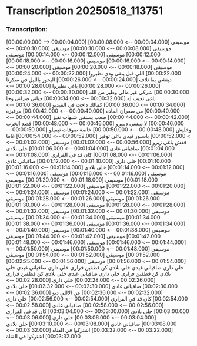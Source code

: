 # Transcription 20250518_113751
### Transcription:
[00:00:00.000 --> 00:00:04.000]   موسيقى
[00:00:04.000 --> 00:00:08.000]   موسيقى
[00:00:08.000 --> 00:00:10.000]   موسيقى
[00:00:10.000 --> 00:00:12.000]   موسيقى
[00:00:12.000 --> 00:00:14.000]   موسيقى
[00:00:14.000 --> 00:00:16.000]   موسيقى
[00:00:16.000 --> 00:00:18.000]   موسيقى
[00:00:18.000 --> 00:00:20.000]   موسيقى
[00:00:20.000 --> 00:00:22.000]   اللي قبل يبقى ودي نطيروا
[00:00:22.000 --> 00:00:24.000]   دينشي بغا تلاف
[00:00:24.000 --> 00:00:26.000]   البحور بالليل في سكرنا
[00:00:26.000 --> 00:00:28.000]   باغي نطيروا
[00:00:28.000 --> 00:00:30.000]   شركي غير مالي وطير من الله
[00:00:30.000 --> 00:00:32.000]   باغي نجيب له
[00:00:32.000 --> 00:00:34.000]   حياتي ضراني وخا
[00:00:34.000 --> 00:00:36.000]   كمالك داحت في الفيديو
[00:00:36.000 --> 00:00:40.000]   من صغران المادة
[00:00:40.000 --> 00:00:42.000]   مرفيزة
[00:00:42.000 --> 00:00:44.000]   صعب يسنقى شبهات نفيز
[00:00:44.000 --> 00:00:46.000]   لا تنبسي دينيرو
[00:00:46.000 --> 00:00:48.000]   قصد الخرب وخليش
[00:00:48.000 --> 00:00:50.000]   خاصة صوفات نيميلو
[00:00:50.000 --> 00:00:52.000]   باسبور فيدي باغي توفيز
[00:00:52.000 --> 00:00:54.000]   غاما فقش باغي زيرو
[00:00:56.000 --> 00:01:02.000]   موسيقى
[00:01:02.000 --> 00:01:04.000]   صافياني غادي
[00:01:04.000 --> 00:01:06.000]   خلي بلادي
[00:01:06.000 --> 00:01:08.000]   كان قد في الفراري
[00:01:08.000 --> 00:01:10.000]   خلي داري
[00:01:10.000 --> 00:01:12.000]   صافياني غادي
[00:01:12.000 --> 00:01:14.000]   خلي بلادي
[00:01:14.000 --> 00:01:16.000]   موسيقى
[00:01:16.000 --> 00:01:16.000]   موسيقى
[00:01:16.000 --> 00:01:18.000]   موسيقى
[00:01:18.000 --> 00:01:20.000]   موسيقى
[00:01:20.000 --> 00:01:22.000]   موسيقى
[00:01:22.000 --> 00:01:22.000]   موسيقى
[00:01:22.000 --> 00:01:24.000]   موسيقى
[00:01:24.000 --> 00:01:26.000]   موسيقى
[00:01:26.000 --> 00:01:28.000]   موسيقى
[00:01:28.000 --> 00:01:28.000]   موسيقى
[00:01:28.000 --> 00:01:30.000]   موسيقى
[00:01:30.000 --> 00:01:32.000]   موسيقى
[00:01:32.000 --> 00:01:34.000]   موسيقى
[00:01:34.000 --> 00:01:34.000]   موسيقى
[00:01:34.000 --> 00:01:36.000]   موسيقى
[00:01:36.000 --> 00:01:38.000]   موسيقى
[00:01:38.000 --> 00:01:40.000]   موسيقى
[00:01:40.000 --> 00:01:42.000]   موسيقى
[00:01:42.000 --> 00:01:44.000]   موسيقى
[00:01:44.000 --> 00:01:46.000]   موسيقى
[00:01:46.000 --> 00:01:48.000]   موسيقى
[00:01:48.000 --> 00:01:50.000]   موسيقى
[00:01:50.000 --> 00:01:52.000]   موسيقى
[00:01:52.000 --> 00:01:54.000]   موسيقى
[00:01:54.000 --> 00:01:56.000]   موسيقى
[00:01:56.000 --> 00:02:25.000]   خلي داري صافياني غيدي خلي بلادي كن قطفين فراري خلي داري صافياني غيدي خلي بلادي كن قطفين فراري خلي داري صافياني غيدي خلي بلادي كن قطفين فراري
[00:02:26.000 --> 00:02:28.000]   خلي داري
[00:02:28.000 --> 00:02:30.000]   صافياني غادي
[00:02:30.000 --> 00:02:32.000]   خلي بلادي
[00:02:32.000 --> 00:02:36.000]   من الاللي ديو
[00:02:36.000 --> 00:02:54.000]   كان قد في الفراري
[00:02:54.000 --> 00:02:56.000]   خلي داري
[00:02:56.000 --> 00:02:58.000]   صافياني غادي
[00:02:58.000 --> 00:03:00.000]   خلي بلادي
[00:03:00.000 --> 00:03:04.000]   كان قد في الفراري
[00:03:04.000 --> 00:03:06.000]   خلي داري
[00:03:06.000 --> 00:03:08.000]   صافياني غادي
[00:03:08.000 --> 00:03:10.000]   خلي بلادي
[00:03:22.000 --> 00:03:32.000]   اشتركوا في القناة
[00:03:32.000 --> 00:03:32.000]   اشتركوا في القناة
